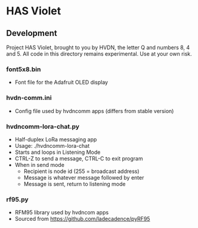 # HAS Violet

## Development

Project HAS Violet, brought to you by HVDN, the letter Q and numbers 8, 4 and 5. 
All code in this directory remains experimental. Use at your own risk.


### font5x8.bin
* Font file for the Adafruit OLED display

### hvdn-comm.ini
* Config file used by hvdncomm apps (differs from stable version)

### hvdncomm-lora-chat.py
* Half-duplex LoRa messaging app
* Usage: ./hvdncomm-lora-chat
* Starts and loops in Listening Mode
* CTRL-Z to send a message, CTRL-C to exit program
* When in send mode
  * Recipient is node id (255 = broadcast address)
  * Message is whatever message followed by enter
  * Message is sent, return to listening mode

### rf95.py
* RFM95 library used by hvdncom apps
* Sourced from https://github.com/ladecadence/pyRF95

